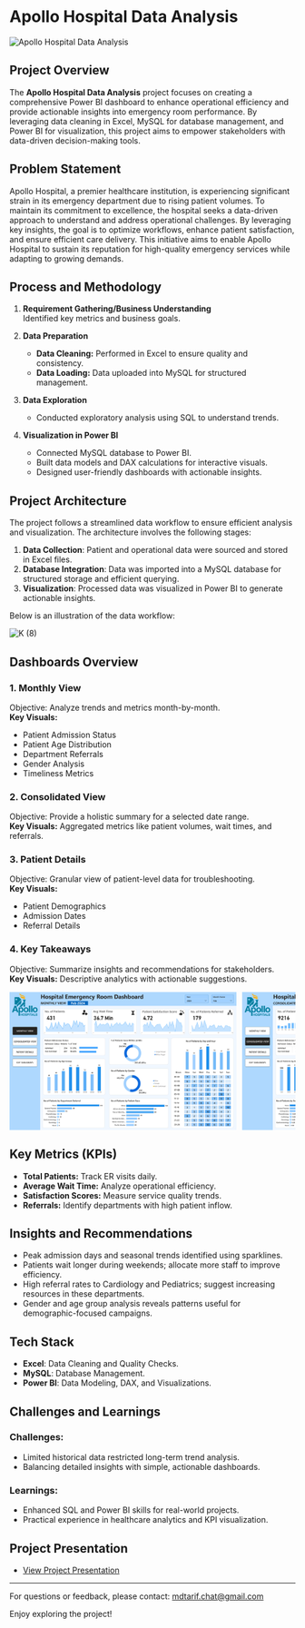 # Apollo Hospital Data Analysis

![Apollo Hospital Data Analysis](https://github.com/user-attachments/assets/dfb635cf-91ee-4b5e-bbd4-befd99166f00)


## **Project Overview**  
The **Apollo Hospital Data Analysis** project focuses on creating a comprehensive Power BI dashboard to enhance operational efficiency and provide actionable insights into emergency room performance. By leveraging data cleaning in Excel, MySQL for database management, and Power BI for visualization, this project aims to empower stakeholders with data-driven decision-making tools.


## Problem Statement

Apollo Hospital, a premier healthcare institution, is experiencing significant strain in its emergency department due to rising patient volumes. To maintain its commitment to excellence, the hospital seeks a data-driven approach to understand and address operational challenges. By leveraging key insights, the goal is to optimize workflows, enhance patient satisfaction, and ensure efficient care delivery. This initiative aims to enable Apollo Hospital to sustain its reputation for high-quality emergency services while adapting to growing demands.


## **Process and Methodology**  

1. **Requirement Gathering/Business Understanding**  
   Identified key metrics and business goals.  

2. **Data Preparation**  
   - **Data Cleaning:** Performed in Excel to ensure quality and consistency.  
   - **Data Loading:** Data uploaded into MySQL for structured management.  

3. **Data Exploration**  
   - Conducted exploratory analysis using SQL to understand trends.  

4. **Visualization in Power BI**  
   - Connected MySQL database to Power BI.  
   - Built data models and DAX calculations for interactive visuals.  
   - Designed user-friendly dashboards with actionable insights.  


## Project Architecture

The project follows a streamlined data workflow to ensure efficient analysis and visualization. The architecture involves the following stages:

1. **Data Collection**: Patient and operational data were sourced and stored in Excel files.
2. **Database Integration**: Data was imported into a MySQL database for structured storage and efficient querying.
3. **Visualization**: Processed data was visualized in Power BI to generate actionable insights.

Below is an illustration of the data workflow:

![K (8)](https://github.com/user-attachments/assets/91c53312-459e-49d5-b5ce-6fba3fc6e271)


## **Dashboards Overview**  

### **1. Monthly View**  
Objective: Analyze trends and metrics month-by-month.  
**Key Visuals:**  
- Patient Admission Status  
- Patient Age Distribution  
- Department Referrals  
- Gender Analysis  
- Timeliness Metrics  

### **2. Consolidated View**  
Objective: Provide a holistic summary for a selected date range.  
**Key Visuals:** Aggregated metrics like patient volumes, wait times, and referrals.  

### **3. Patient Details**  
Objective: Granular view of patient-level data for troubleshooting.  
**Key Visuals:**  
- Patient Demographics  
- Admission Dates  
- Referral Details  

### **4. Key Takeaways**  
Objective: Summarize insights and recommendations for stakeholders.  
**Key Visuals:** Descriptive analytics with actionable suggestions.  

<div style="display: flex; flex-wrap: nowrap; overflow-x: auto; gap: 10px;">
  <img src="https://github.com/mdntarif/Apollo-Hospital-Data-Analysis/blob/main/assets/Apollo_1.jpg" alt="Apollo_1.jpg" style="width: 400px;">
  <img src="https://github.com/mdntarif/Apollo-Hospital-Data-Analysis/blob/main/assets/Apollo_2.jpg" alt="Apollo_2.jpg" style="width: 400px;">
  <img src="https://github.com/mdntarif/Apollo-Hospital-Data-Analysis/blob/main/assets/Apollo_3.jpg" alt="Apollo_3.jpg" style="width: 400px;">
  <img src="https://github.com/mdntarif/Apollo-Hospital-Data-Analysis/blob/main/assets/Apollo_4.jpg" alt="Apollo_4.jpg" style="width: 400px;">
</div>


## **Key Metrics (KPIs)**  

- **Total Patients:** Track ER visits daily.  
- **Average Wait Time:** Analyze operational efficiency.  
- **Satisfaction Scores:** Measure service quality trends.  
- **Referrals:** Identify departments with high patient inflow.  


## **Insights and Recommendations**  

- Peak admission days and seasonal trends identified using sparklines.  
- Patients wait longer during weekends; allocate more staff to improve efficiency.  
- High referral rates to Cardiology and Pediatrics; suggest increasing resources in these departments.  
- Gender and age group analysis reveals patterns useful for demographic-focused campaigns.  


## **Tech Stack**  

- **Excel**: Data Cleaning and Quality Checks.  
- **MySQL**: Database Management.  
- **Power BI**: Data Modeling, DAX, and Visualizations.  


## **Challenges and Learnings**  

### Challenges:  
- Limited historical data restricted long-term trend analysis.  
- Balancing detailed insights with simple, actionable dashboards.  

### Learnings:  
- Enhanced SQL and Power BI skills for real-world projects.  
- Practical experience in healthcare analytics and KPI visualization.  
 

## Project Presentation
- [View Project Presentation]()
  

---

For questions or feedback, please contact: mdtarif.chat@gmail.com

Enjoy exploring the project!
